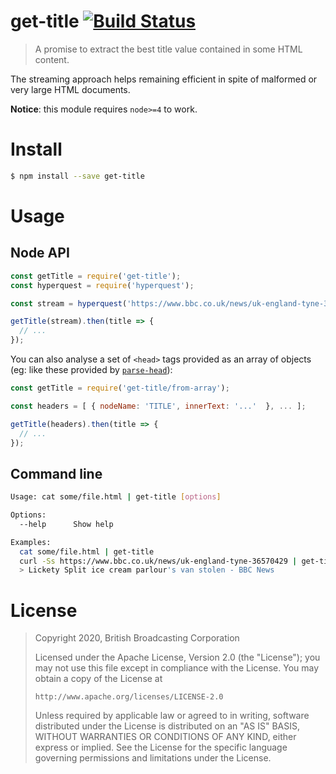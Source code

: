 # get-title [![Build Status](https://travis-ci.org/bbc/get-title.svg?branch=master)](https://travis-ci.org/bbc/get-title)

> A promise to extract the best title value contained in some HTML content.

The streaming approach helps remaining efficient in spite of malformed or very large HTML documents.

**Notice**: this module requires `node>=4` to work.

# Install

```bash
$ npm install --save get-title
```

# Usage

## Node API

```js
const getTitle = require('get-title');
const hyperquest = require('hyperquest');

const stream = hyperquest('https://www.bbc.co.uk/news/uk-england-tyne-36570429');

getTitle(stream).then(title => {
  // ...
});
```

You can also analyse a set of `<head>` tags provided as an array of objects
(eg: like these provided by [`parse-head`](https://npmjs.com/parse-head)):

```js
const getTitle = require('get-title/from-array');

const headers = [ { nodeName: 'TITLE', innerText: '...'  }, ... ];

getTitle(headers).then(title => {
  // ...
});
```

## Command line

```bash
Usage: cat some/file.html | get-title [options]

Options:
  --help      Show help                                                [boolean]

Examples:
  cat some/file.html | get-title
  curl -Ss https://www.bbc.co.uk/news/uk-england-tyne-36570429 | get-title
  > Lickety Split ice cream parlour's van stolen - BBC News
```


# License

> Copyright 2020, British Broadcasting Corporation
>
> Licensed under the Apache License, Version 2.0 (the "License");
> you may not use this file except in compliance with the License.
> You may obtain a copy of the License at
>
>     http://www.apache.org/licenses/LICENSE-2.0
>
> Unless required by applicable law or agreed to in writing, software
> distributed under the License is distributed on an "AS IS" BASIS,
> WITHOUT WARRANTIES OR CONDITIONS OF ANY KIND, either express or implied.
> See the License for the specific language governing permissions and
> limitations under the License.
